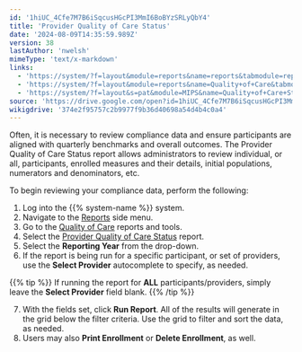 ```yaml
---
id: '1hiUC_4Cfe7M7B6iSqcusHGcPI3MmI6BoBYzSRLyQbY4'
title: 'Provider Quality of Care Status'
date: '2024-08-09T14:35:59.989Z'
version: 38
lastAuthor: 'nwelsh'
mimeType: 'text/x-markdown'
links:
  - 'https://system/?f=layout&module=reports&name=reports&tabmodule=reports'
  - 'https://system/?f=layout&module=reports&name=Quality+of+Care&tabmodule=reports&t=Quality+of+Care'
  - 'https://system/?f=layout&s=pat&module=MIPS&name=Quality+of+Care+Status&t=Quality+of+Care&tabmodule=reports'
source: 'https://drive.google.com/open?id=1hiUC_4Cfe7M7B6iSqcusHGcPI3MmI6BoBYzSRLyQbY4'
wikigdrive: '374e2f95757c2b9977f9b36d40698a54d4b4c0a4'
---
```

Often, it is necessary to review compliance data and ensure participants are aligned with quarterly benchmarks and overall outcomes. The Provider Quality of Care Status report allows administrators to review individual, or all, participants, enrolled measures and their details, initial populations, numerators and denominators, etc.

To begin reviewing your compliance data, perform the following:

1. Log into the {{% system-name %}} system.
2. Navigate to the [Reports](https://system/?f=layout&module=reports&name=reports&tabmodule=reports) side menu.
3. Go to the [Quality of Care](https://system/?f=layout&module=reports&name=Quality+of+Care&tabmodule=reports&t=Quality+of+Care) reports and tools.
4. Select the [Provider Quality of Care Status](https://system/?f=layout&s=pat&module=MIPS&name=Quality+of+Care+Status&t=Quality+of+Care&tabmodule=reports) report.
5. Select the <strong>Reporting Year</strong> from the drop-down.
6. If the report is being run for a specific participant, or set of providers, use the <strong>Select Provider</strong> autocomplete to specify, as needed.

{{% tip %}}
If running the report for **ALL** participants/providers, simply leave the **Select Provider** field blank.
{{% /tip %}}

7. With the fields set, click <strong>Run Report</strong>. All of the results will generate in the grid below the filter criteria. Use the grid to filter and sort the data, as needed.
8. Users may also <strong>Print Enrollment</strong> or <strong>Delete Enrollment</strong>, as well.
